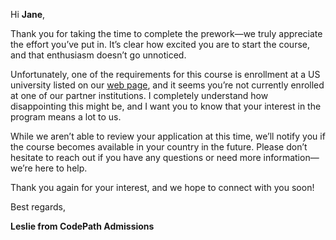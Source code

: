 Hi **Jane**,

Thank you for taking the time to complete the prework—we truly appreciate the effort you’ve put in. It’s clear how excited you are to start the course, and that enthusiasm doesn’t go unnoticed.

Unfortunately, one of the requirements for this course is enrollment at a US university listed on our [web page](https://www.codepath.org/courseshttps://), and it seems you’re not currently enrolled at one of our partner institutions. I completely understand how disappointing this might be, and I want you to know that your interest in the program means a lot to us.

While we aren’t able to review your application at this time, we’ll notify you if the course becomes available in your country in the future. Please don’t hesitate to reach out if you have any questions or need more information—we’re here to help.

Thank you again for your interest, and we hope to connect with you soon!

Best regards,

**Leslie from CodePath Admissions**
